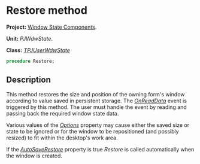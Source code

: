 # Restore method #

**Project:** [Window State Components](WindowStateComponents.md).

**Unit:** _PJWdwState_.

**Class:** _[TPJUserWdwState](TPJUserWdwState.md)_

```pascal
procedure Restore;
```

## Description ##

This method restores the size and position of the owning form's window according to value saved in persistent storage. The _[OnReadData](TPJUserWdwStateOnReadData.md)_ event is triggered by this method. The user must handle the event by reading and passing back the required window state data.

Various values of the _[Options](TPJCustomWdwStateOptions.md)_ property may cause either the saved size or state to be ignored or for the window to be repositioned (and possibly resized) to fit within the desktop's work area.

If the _[AutoSaveRestore](TPJCustomWdwStateAutoSaveRestore.md)_ property is true _Restore_ is called automatically when the window is created.